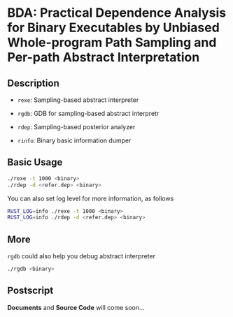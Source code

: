 # BDA: Practical Dependence Analysis for Binary Executables by Unbiased Whole-program Path Sampling and Per-path Abstract Interpretation

## Description

+ `rexe`: Sampling-based abstract interpreter

+ `rgdb`: GDB for sampling-based abstract interpretr

+ `rdep`: Sampling-based posterior analyzer

+ `rinfo`: Binary basic information dumper


## Basic Usage

```bash
./rexe -t 1000 <binary>
./rdep -d <refer.dep> <binary>
```

You can also set log level for more information, as follows

```bash
RUST_LOG=info ./rexe -t 1000 <binary>
RUST_LOG=info ./rdep -d <refer.dep> <binary>
```

## More

`rgdb` could also help you debug abstract interpreter

```bash
./rgdb <binary>
```

## Postscript

**Documents** and **Source Code** will come soon... 
